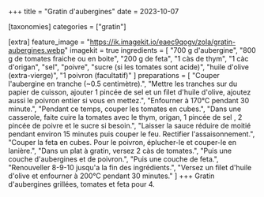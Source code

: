 +++
title = "Gratin d'aubergines"
date = 2023-10-07

[taxonomies]
categories = ["gratin"]

[extra]
feature_image = "https://ik.imagekit.io/eaec9qogv/zola/gratin-aubergines.webp"
imagekit = true
ingredients = [
  "700 g d'aubergine",
  "800 g de tomates fraiche ou en boite",
  "200 g de feta",
  "1 càs de thym",
  "1 càc d'origan",
  "sel",
  "poivre",
  "sucre (si les tomates sont acide)",
  "huile d'olive (extra-vierge)",
  "1 poivron (facultatif)"
]
preparations = [
  "Couper l'aubergine en tranche (~0.5 centimètre).",
  "Mettre les tranches sur du papier de cuisson, ajouter 1 pincée de sel et un filet d'huile d'olive, ajoutez aussi le poivron entier si vous en mettez.",
  "Enfourner à 170°C pendant 30 minute.",
  "Pendant ce temps, couper les tomates en cubes.",
  "Dans une casserole, faite cuire la tomates avec le thym, origan, 1 pincée de sel , 2 pincée de poivre et le sucre si besoin.",
  "Laisser la sauce réduire de moitié pendant environ 15 minutes puis couper le feu. Rectifier l'assaisonnement.",
  "Couper la feta en cubes. Pour le poivron, éplucher-le et couper-le en lanière.",
  "Dans un plat à gratin, versez 2 càs de tomates.",
  "Puis une couche d'aubergines et de poivron.",
  "Puis une couche de feta.",
  "Renouveller 8-9-10 jusqu'a la fin des ingrédients.",
  "Versez un filet d'huile d'olive et enfourner à 200°C pendant 30 minutes."
]
+++
Gratin d'aubergines grillées, tomates et feta pour 4.

